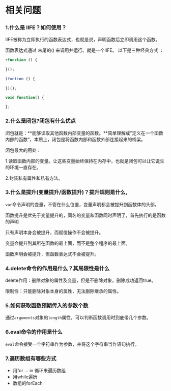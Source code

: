 # 相关问题

### 1.什么是 IIFE？如何使用？ 

IIFE被称为立即执行的函数表达式，也就是说，声明函数后立即调用这个函数。

 函数表达式通过 末尾的() 来调用并运行。就是一个IIFE。  以下是三种经典方式 ： 

```js
+function () {   
  
}();  
  
(funtion () {  
  
})();  

void function() {  
  
}; 
```



### 2.什么是闭包?闭包有什么优点

闭包就是：**能够读取其他函数内部变量的函数。**简单理解成”定义在一个函数内部的函数“，本质上，闭包是将函数内部和函数外部连接起来的桥梁。

闭包最大的用处：

1.读取函数内部的变量。让这些变量始终保持在内存中，也就是闭包可以让它诞生的环境一直存在。

2.封装私有属性和私有方法。



### 3.什么是提升(变量提升/函数提升)？提升规则是什么,

 `var`命令声明的变量，不管在什么位置，变量声明都会被提升到函数体的头部。 

 函数提升是优先于变量提升的，同名的变量和函数同时声明了，首先执行的是函数的声明 

只有声明本身会被提升，而赋值操作不会被提升。

变量会提升到其所在函数的最上面，而不是整个程序的最上面。

函数声明会被提升，但函数表达式不会被提升。



### 4.delete命令的作用是什么？其局限性是什么

delete作用：删除对象的属性及变量，但是不删除对象，删除成功返回true。

限制性：只能删除对象本身的属性，无法删除继承的属性。



###  5.如何获取函数预期传入的参数个数 

 通过`arguments`对象的`length`属性，可以判断函数调用时到底带几个参数。 



### 6.eval命令的作用是什么

 `eval`命令接受一个字符串作为参数，并将这个字符串当作语句执行。 



### 7.遍历数组有哪些方式

- 用for ... in 循环来遍历数组
- 用while遍历
- 数组的forEach